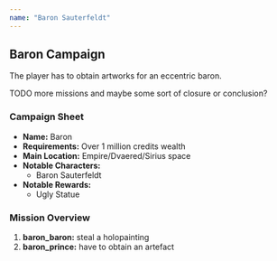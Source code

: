 ```yaml
---
name: "Baron Sauterfeldt"
---
```

## Baron Campaign

The player has to obtain artworks for an eccentric baron.

TODO more missions and maybe some sort of closure or conclusion?

### Campaign Sheet

* **Name:** Baron
* **Requirements:** Over 1 million credits wealth
* **Main Location:** Empire/Dvaered/Sirius space
* **Notable Characters:**
   * Baron Sauterfeldt
* **Notable Rewards:**
   * Ugly Statue

### Mission Overview

1. **baron_baron:** steal a holopainting
1. **baron_prince:** have to obtain an artefact

